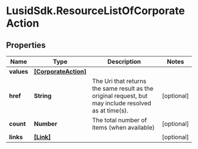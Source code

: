 # LusidSdk.ResourceListOfCorporateAction

## Properties
Name | Type | Description | Notes
------------ | ------------- | ------------- | -------------
**values** | [**[CorporateAction]**](CorporateAction.md) |  | 
**href** | **String** | The Uri that returns the same result as the original request,  but may include resolved as at time(s). | [optional] 
**count** | **Number** | The total number of items (when available) | [optional] 
**links** | [**[Link]**](Link.md) |  | [optional] 


